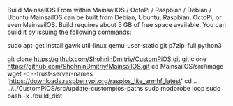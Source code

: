 Build MainsailOS From within MainsailOS / OctoPi / Raspbian / Debian / Ubuntu
MainsailOS can be built from Debian, Ubuntu, Raspbian, OctoPi, or even MainsailOS. Build requires about 5 GB of free space available. You can build it by issuing the following commands:

sudo apt-get install gawk util-linux qemu-user-static git p7zip-full python3

git clone https://github.com/ShohninDmitriy/CustomPiOS.git
git clone https://github.com/ShohninDmitriy/MainsailOS.git
cd MainsailOS/src/image
wget -c --trust-server-names 'https://downloads.raspberrypi.org/raspios_lite_armhf_latest'
cd ..
../../CustomPiOS/src/update-custompios-paths
sudo modprobe loop
sudo bash -x ./build_dist
